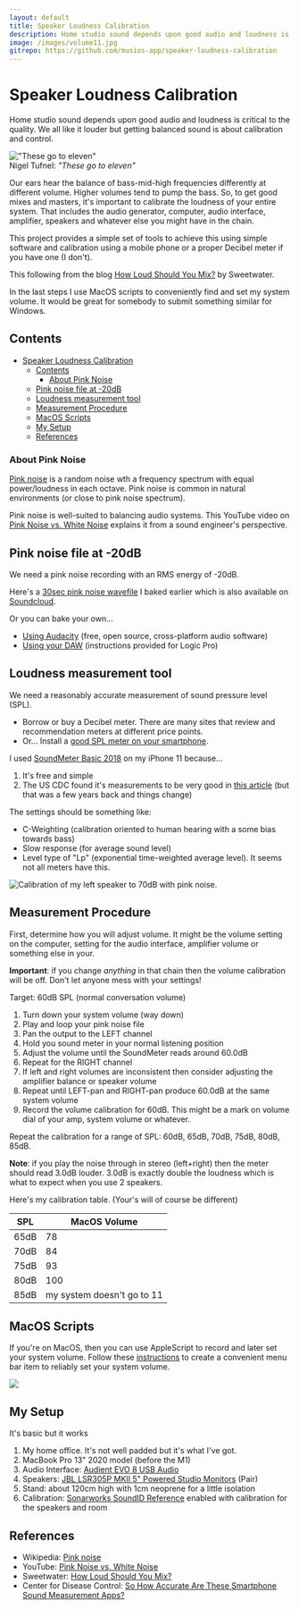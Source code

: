```yaml
---
layout: default
title: Speaker Loudness Calibration
description: Home studio sound depends upon good audio and loudness is critical to the quality. We all like it louder but getting balanced sound is about calibration and control. This project provides the tools and steps to do a decent calibration of loudness from your computer speakers without expensive equipment.
image: /images/volume11.jpg
gitrepo: https://github.com/musios-app/speaker-loudness-calibration
---
```


# Speaker Loudness Calibration

Home studio sound depends upon good audio and loudness is critical to the quality.  We all like it louder but getting balanced sound is about calibration and control.

!["These go to eleven"](images/volume11.jpg)
<br> Nigel Tufnel: _"These go to eleven"_

Our ears hear the balance of bass-mid-high frequencies differently at different volume. Higher volumes tend to pump the bass. So, to get good mixes and masters, it's important to calibrate the loudness of your entire system. That includes the audio generator, computer, audio interface, amplifier, speakers and whatever else you might have in the chain.

This project provides a simple set of tools to achieve this using simple software and calibration using a mobile phone or a proper Decibel meter if you have one (I don't).

This following from the blog [How Loud Should You Mix?](https://www.sweetwater.com/insync/how-loud-should-you-mix/) by Sweetwater.

In the last steps I use MacOS scripts to conveniently find and set my system volume. It would be great for somebody to submit something similar for Windows.

## Contents

- [Speaker Loudness Calibration](#speaker-loudness-calibration)
  - [Contents](#contents)
    - [About Pink Noise](#about-pink-noise)
  - [Pink noise file at -20dB](#pink-noise-file-at--20db)
  - [Loudness measurement tool](#loudness-measurement-tool)
  - [Measurement Procedure](#measurement-procedure)
  - [MacOS Scripts](#macos-scripts)
  - [My Setup](#my-setup)
  - [References](#references)


### About Pink Noise

[Pink noise](https://en.wikipedia.org/wiki/Pink_noise) is a random noise wth a frequency spectrum with equal power/loudness in each octave. Pink noise is common in natural environments (or close to pink noise spectrum).

Pink noise is well-suited to balancing audio systems. This YouTube video on [Pink Noise vs. White Noise](https://www.youtube.com/watch?v=yewKyMgd1Xk) explains it from a sound engineer's perspective.

## Pink noise file at -20dB

We need a pink noise recording with an RMS energy of -20dB.

Here's a [30sec pink noise wavefile](audio/pinknoise-20dB.wav) I baked earlier which is also available on [Soundcloud](https://soundcloud.com/keybard/pink-noise-at-20db).

Or you can bake your own...
* [Using Audacity](create-pink-noise-audacity.md) (free, open source, cross-platform audio software)
* [Using your DAW](create-pink-noise-logic.md) (instructions provided for Logic Pro)


## Loudness measurement tool

We need a reasonably accurate measurement of sound pressure level (SPL).

* Borrow or buy a Decibel meter. There are many sites that review and recommendation meters at different price points.
* Or... Install a [good SPL meter on your smartphone](smartphone-sound-level.md).

I used [SoundMeter Basic 2018](https://apps.apple.com/au/app/soundmeter-basic-2018/id1457367090) on my iPhone 11 because...

1. It's free and simple
1. The US CDC found it's measurements to be very good in [this article](https://blogs.cdc.gov/niosh-science-blog/2014/04/09/sound-apps/) (but that was a few years back and things change)

The settings should be something like:

* C-Weighting (calibration oriented to human hearing with a some bias towards bass)
* Slow response (for average sound level)
* Level type of "Lp" (exponential time-weighted average level). It seems not all meters have this.

![Calibration of my left speaker to 70dB with pink noise.
](images/SoundMeterBasic-reading.png)


## Measurement Procedure

First, determine how you will adjust volume. It might be the volume setting on the computer, setting for the audio interface, amplifier volume or something else in your.

**Important**: if you change _anything_ in that chain then the volume calibration will be off. Don't let anyone mess with your settings!

Target: 60dB SPL (normal conversation volume)

1. Turn down your system volume (way down)
1. Play and loop your pink noise file
1. Pan the output to the LEFT channel
1. Hold you sound meter in your normal listening position
1. Adjust the volume until the SoundMeter reads around 60.0dB
1. Repeat for the RIGHT channel
1. If left and right volumes are inconsistent then consider adjusting the amplifier balance or speaker volume
1. Repeat until LEFT-pan and RIGHT-pan produce 60.0dB at the same system volume
1. Record the volume calibration for 60dB. This might be a mark on volume dial of your amp, system volume or whatever.

Repeat the calibration for a range of SPL: 60dB, 65dB, 70dB, 75dB, 80dB, 85dB.

**Note**: if you play the noise through in stereo (left+right) then the meter should read 3.0dB louder. 3.0dB is exactly double the loudness which is what to expect when you use 2 speakers.

Here's my calibration table. (Your's will of course be different)

| SPL | MacOS Volume |
| --- | --- |
| 65dB | 78 |
| 70dB | 84 |
| 75dB | 93 |
| 80dB | 100 |
| 85dB | my system doesn't go to 11 |

## MacOS Scripts

If you're on MacOS, then you can use AppleScript to record and later set your system volume. Follow these [instructions](volume-scripts.md) to create a convenient menu bar item to reliably set your system volume.

![](images/volume-scripts.png)


## My Setup

It's basic but it works

1. My home office. It's not well padded but it's what I've got.
1. MacBook Pro 13" 2020 model (before the M1)
1. Audio Interface: [Audient EVO 8 USB Audio](https://evo.audio/products/evo-8/overview/)
1. Speakers: [JBL LSR305P MKII 5" Powered Studio Monitors](https://jblpro.com/products/305p-mkii) (Pair)
1. Stand: about 120cm high with 1cm neoprene for a little isolation
1. Calibration: [Sonarworks SoundID Reference](https://www.sonarworks.com/soundid-reference) enabled with calibration for the speakers and room


## References

* Wikipedia: [Pink noise](https://en.wikipedia.org/wiki/Pink_noise)
* YouTube: [Pink Noise vs. White Noise](https://www.youtube.com/watch?v=yewKyMgd1Xk)
* Sweetwater: [How Loud Should You Mix?](https://www.sweetwater.com/insync/how-loud-should-you-mix/)
* Center for Disease Control: [So How Accurate Are These Smartphone Sound Measurement Apps?](https://blogs.cdc.gov/niosh-science-blog/2014/04/09/sound-apps/)
